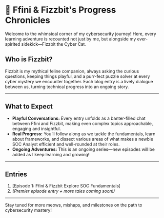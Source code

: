 # 🐾 Ffini & Fizzbit's Progress Chronicles

Welcome to the whimsical corner of my cybersecurity journey! Here, every learning adventure is recounted not just by me, but alongside my ever-spirited sidekick—Fizzbit the Cyber Cat.

## Who is Fizzbit?
Fizzbit is my mythical feline companion, always asking the curious questions, keeping things playful, and a purr-fect puzzle solver at every cyber mystery we encounter together. Each blog entry is a lively dialogue between us, turning technical progress into an ongoing story.

---

## What to Expect

- **Playful Conversations:** Every entry unfolds as a banter-filled chat between Ffini and Fizzbit, making even complex topics approachable, engaging and insightful.
- **Real Progress:** You’ll follow along as we tackle the fundamentals, learn about frameworks, and dissect various areas of what makes a newbie SOC Analyst efficient and well-rounded at their roles.
- **Ongoing Adventures:** This is an ongoing series—new episodes will be added as I keep learning and growing! 

---

## Entries

1. [Episode 1: Ffini & Fizzbit Explore SOC Fundamentals] 
2. _(Premier episode entry + more tales coming soon!)_

---

Stay tuned for more meows, mishaps, and milestones on the path to cybersecurity mastery!
